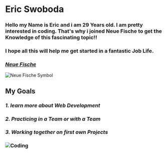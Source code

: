 # __Eric Swoboda__
### Hello my Name is Eric and i am 29 Years old. I am pretty interested in coding. That's why i joined Neue Fische to get the Knowledge of this fascinating topic!!   
### I hope all this will help me get started in a fantastic Job Life.   
### _[Neue Fische](https://www.neuefische.de/)_  
![Neue Fische Symbol](https://d92mrp7hetgfk.cloudfront.net/images/sites/misc/Neue_fische/original.png?1654296769)
## __My Goals__
### _1. learn more about Web Development_
### _2. Practicing in a Team or with a Team_
### _3. Working together on first own Projects_   
### ![Coding](https://miro.medium.com/v2/resize:fit:1200/1*V-Jp13LvtVc2IiY2fp4qYw.jpeg)


